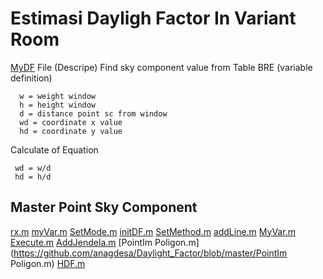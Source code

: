 
# Estimasi Dayligh Factor In Variant Room

[MyDF](https://github.com/anagdesa/Daylight_Factor/blob/master/MyDF.m) File (Descripe)
Find sky component value from Table BRE (variable definition)

      w = weight window
      h = height window
      d = distance point sc from window
      wd = coordinate x value
      hd = coordinate y value

Calculate of Equation
     
     wd = w/d    
     hd = h/d   
     
## Master Point Sky Component

[rx.m](https://github.com/anagdesa/Daylight_Factor/blob/master/AddJendela.m)
[myVar.m](https://github.com/anagdesa/Daylight_Factor/blob/master/myVar.m)
[SetMode.m](https://github.com/anagdesa/Daylight_Factor/blob/master/SetMode.m)
[initDF.m](https://github.com/anagdesa/Daylight_Factor/blob/master/initDF.m)
[SetMethod.m](https://github.com/anagdesa/Daylight_Factor/blob/master/SetMethod.m)
[addLine.m](https://github.com/anagdesa/Daylight_Factor/blob/master/addLine.m)
[MyVar.m](https://github.com/anagdesa/Daylight_Factor/blob/master/MyVar.m)
[Execute.m](https://github.com/anagdesa/Daylight_Factor/blob/master/Execute.m)
[AddJendela.m](https://github.com/anagdesa/Daylight_Factor/blob/master/AddJendela.m)
[PointIm Poligon.m](https://github.com/anagdesa/Daylight_Factor/blob/master/PointIm Poligon.m)
[HDF.m](https://github.com/anagdesa/Daylight_Factor/blob/master/HDF.m)

